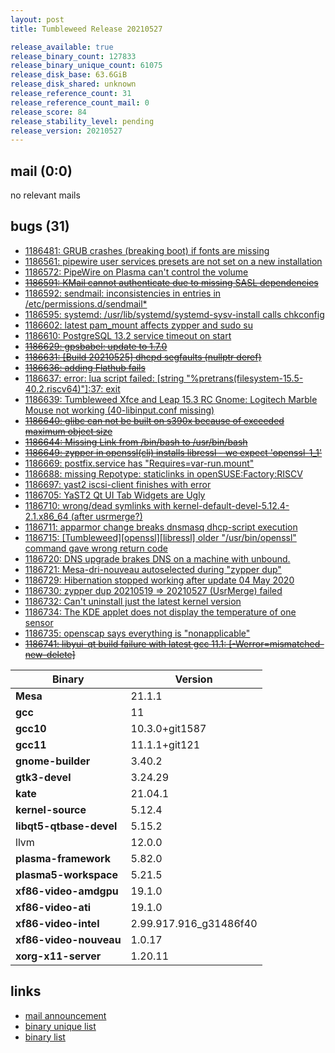 ```yaml
---
layout: post
title: Tumbleweed Release 20210527

release_available: true
release_binary_count: 127833
release_binary_unique_count: 61075
release_disk_base: 63.6GiB
release_disk_shared: unknown
release_reference_count: 31
release_reference_count_mail: 0
release_score: 84
release_stability_level: pending
release_version: 20210527
---
```


## mail (0:0)

no relevant mails

## bugs (31)

<!--more-->

- [1186481: GRUB crashes (breaking boot) if fonts are missing](https://bugzilla.opensuse.org/show_bug.cgi?id=1186481)
- [1186561: pipewire user services presets are not set on a new installation](https://bugzilla.opensuse.org/show_bug.cgi?id=1186561)
- [1186572: PipeWire on Plasma can't control the volume](https://bugzilla.opensuse.org/show_bug.cgi?id=1186572)
- ~~[1186591: KMail cannot authenticate due to missing SASL dependencies](https://bugzilla.opensuse.org/show_bug.cgi?id=1186591)~~
- [1186592: sendmail: inconsistencies in entries in /etc/permissions.d/sendmail*](https://bugzilla.opensuse.org/show_bug.cgi?id=1186592)
- [1186595: systemd: /usr/lib/systemd/systemd-sysv-install calls chkconfig](https://bugzilla.opensuse.org/show_bug.cgi?id=1186595)
- [1186602: latest pam_mount affects zypper and sudo su](https://bugzilla.opensuse.org/show_bug.cgi?id=1186602)
- [1186610: PostgreSQL 13.2 service timeout on start](https://bugzilla.opensuse.org/show_bug.cgi?id=1186610)
- ~~[1186629: gpsbabel: update to 1.7.0](https://bugzilla.opensuse.org/show_bug.cgi?id=1186629)~~
- ~~[1186631: \[Build 20210525\] dhcpd segfaults (nullptr deref)](https://bugzilla.opensuse.org/show_bug.cgi?id=1186631)~~
- ~~[1186636: adding Flathub fails](https://bugzilla.opensuse.org/show_bug.cgi?id=1186636)~~
- [1186637: error: lua script failed: \[string "%pretrans(filesystem-15.5-40.2.riscv64)"\]:37: exit](https://bugzilla.opensuse.org/show_bug.cgi?id=1186637)
- [1186639: Tumbleweed Xfce and  Leap 15.3 RC Gnome: Logitech Marble Mouse not working (40-libinput.conf missing)](https://bugzilla.opensuse.org/show_bug.cgi?id=1186639)
- ~~[1186640: glibc can not be built on s390x because of exceeded maximum object size](https://bugzilla.opensuse.org/show_bug.cgi?id=1186640)~~
- ~~[1186644: Missing Link from /bin/bash to /usr/bin/bash](https://bugzilla.opensuse.org/show_bug.cgi?id=1186644)~~
- ~~[1186649: zypper in openssl(cli) installs libressl - we expect 'openssl-1_1'](https://bugzilla.opensuse.org/show_bug.cgi?id=1186649)~~
- [1186669: postfix.service has "Requires=var-run.mount"](https://bugzilla.opensuse.org/show_bug.cgi?id=1186669)
- [1186688: missing  Repotype: staticlinks in openSUSE:Factory:RISCV](https://bugzilla.opensuse.org/show_bug.cgi?id=1186688)
- [1186697: yast2 iscsi-client finishes with error](https://bugzilla.opensuse.org/show_bug.cgi?id=1186697)
- [1186705: YaST2 Qt UI Tab Widgets are Ugly](https://bugzilla.opensuse.org/show_bug.cgi?id=1186705)
- [1186710: wrong/dead symlinks with kernel-default-devel-5.12.4-2.1.x86_64 (after usrmerge?)](https://bugzilla.opensuse.org/show_bug.cgi?id=1186710)
- [1186711: apparmor change breaks dnsmasq dhcp-script execution](https://bugzilla.opensuse.org/show_bug.cgi?id=1186711)
- [1186715: \[Tumbleweed\]\[openssl\]\[libressl\] older "/usr/bin/openssl" command gave wrong return code](https://bugzilla.opensuse.org/show_bug.cgi?id=1186715)
- [1186720: DNS upgrade brakes DNS on a machine with unbound.](https://bugzilla.opensuse.org/show_bug.cgi?id=1186720)
- [1186721: Mesa-dri-nouveau autoselected during "zypper dup"](https://bugzilla.opensuse.org/show_bug.cgi?id=1186721)
- [1186729: Hibernation stopped working after update 04 May 2020](https://bugzilla.opensuse.org/show_bug.cgi?id=1186729)
- [1186730: zypper dup 20210519 => 20210527 (UsrMerge) failed](https://bugzilla.opensuse.org/show_bug.cgi?id=1186730)
- [1186732: Can't uninstall just the latest kernel version](https://bugzilla.opensuse.org/show_bug.cgi?id=1186732)
- [1186734: The KDE applet does not display the temperature of one sensor](https://bugzilla.opensuse.org/show_bug.cgi?id=1186734)
- [1186735: openscap says everything is "nonapplicable"](https://bugzilla.opensuse.org/show_bug.cgi?id=1186735)
- ~~[1186741: libyui-qt build failure with latest gcc 11.1: \[-Werror=mismatched-new-delete\]](https://bugzilla.opensuse.org/show_bug.cgi?id=1186741)~~

Binary | Version
--- | ---
**Mesa** | 21.1.1
**gcc** | 11
**gcc10** | 10.3.0+git1587
**gcc11** | 11.1.1+git121
**gnome-builder** | 3.40.2
**gtk3-devel** | 3.24.29
**kate** | 21.04.1
**kernel-source** | 5.12.4
**libqt5-qtbase-devel** | 5.15.2
llvm | 12.0.0
**plasma-framework** | 5.82.0
**plasma5-workspace** | 5.21.5
**xf86-video-amdgpu** | 19.1.0
**xf86-video-ati** | 19.1.0
**xf86-video-intel** | 2.99.917.916_g31486f40
**xf86-video-nouveau** | 1.0.17
**xorg-x11-server** | 1.20.11

## links

- [mail announcement](https://github.com/boombatower/tumbleweed-review/issues/10)
- [binary unique list](http://download.opensuse.org/history/20210527/rpm.unique.list)
- [binary list](http://download.opensuse.org/history/20210527/rpm.list)
